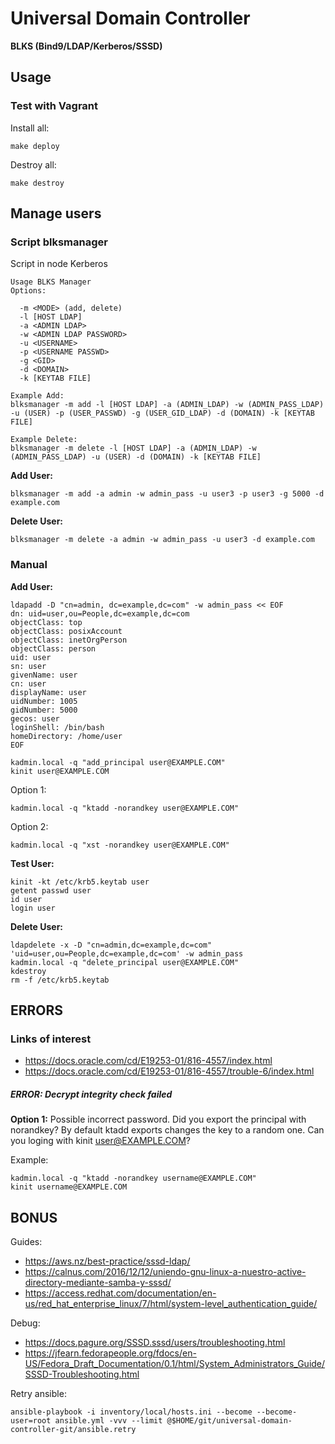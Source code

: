 # Universal Domain Controller
**BLKS (Bind9/LDAP/Kerberos/SSSD)**

## Usage

### Test with Vagrant

Install all:
```
make deploy
```

Destroy all:
```
make destroy
```

## Manage users

### Script blksmanager

Script in node Kerberos

```
Usage BLKS Manager
Options:

  -m <MODE> (add, delete)
  -l [HOST LDAP]
  -a <ADMIN LDAP>
  -w <ADMIN LDAP PASSWORD>
  -u <USERNAME>
  -p <USERNAME PASSWD>
  -g <GID>
  -d <DOMAIN>
  -k [KEYTAB FILE]

Example Add:
blksmanager -m add -l [HOST LDAP] -a (ADMIN_LDAP) -w (ADMIN_PASS_LDAP) -u (USER) -p (USER_PASSWD) -g (USER_GID_LDAP) -d (DOMAIN) -k [KEYTAB FILE]

Example Delete:
blksmanager -m delete -l [HOST LDAP] -a (ADMIN_LDAP) -w (ADMIN_PASS_LDAP) -u (USER) -d (DOMAIN) -k [KEYTAB FILE]
```

**Add User:**

```
blksmanager -m add -a admin -w admin_pass -u user3 -p user3 -g 5000 -d example.com 
```

**Delete User:**

```
blksmanager -m delete -a admin -w admin_pass -u user3 -d example.com
```

### Manual

**Add User:**

```
ldapadd -D "cn=admin, dc=example,dc=com" -w admin_pass << EOF
dn: uid=user,ou=People,dc=example,dc=com
objectClass: top
objectClass: posixAccount
objectClass: inetOrgPerson
objectClass: person
uid: user
sn: user
givenName: user
cn: user
displayName: user
uidNumber: 1005
gidNumber: 5000
gecos: user
loginShell: /bin/bash
homeDirectory: /home/user
EOF
```
```
kadmin.local -q "add_principal user@EXAMPLE.COM"
kinit user@EXAMPLE.COM
```

Option 1:
```
kadmin.local -q "ktadd -norandkey user@EXAMPLE.COM"
```

Option 2:
```
kadmin.local -q "xst -norandkey user@EXAMPLE.COM"
```

**Test User:**

```
kinit -kt /etc/krb5.keytab user
getent passwd user
id user
login user
```

**Delete User:**

```
ldapdelete -x -D "cn=admin,dc=example,dc=com" 'uid=user,ou=People,dc=example,dc=com' -w admin_pass
kadmin.local -q "delete_principal user@EXAMPLE.COM"
kdestroy
rm -f /etc/krb5.keytab 
```

## ERRORS

### Links of interest

- https://docs.oracle.com/cd/E19253-01/816-4557/index.html
- https://docs.oracle.com/cd/E19253-01/816-4557/trouble-6/index.html


##### ERROR: Decrypt integrity check failed

**Option 1:** Possible incorrect password.
Did you export the principal with norandkey? By default ktadd exports changes the key to a random one.
Can you loging with kinit user@EXAMPLE.COM?

Example:
```
kadmin.local -q "ktadd -norandkey username@EXAMPLE.COM"
kinit username@EXAMPLE.COM
```

## BONUS

Guides:

- https://aws.nz/best-practice/sssd-ldap/
- https://calnus.com/2016/12/12/uniendo-gnu-linux-a-nuestro-active-directory-mediante-samba-y-sssd/
- https://access.redhat.com/documentation/en-us/red_hat_enterprise_linux/7/html/system-level_authentication_guide/

Debug:

- https://docs.pagure.org/SSSD.sssd/users/troubleshooting.html
- https://jfearn.fedorapeople.org/fdocs/en-US/Fedora_Draft_Documentation/0.1/html/System_Administrators_Guide/SSSD-Troubleshooting.html

Retry ansible:

```
ansible-playbook -i inventory/local/hosts.ini --become --become-user=root ansible.yml -vvv --limit @$HOME/git/universal-domain-controller-git/ansible.retry
```